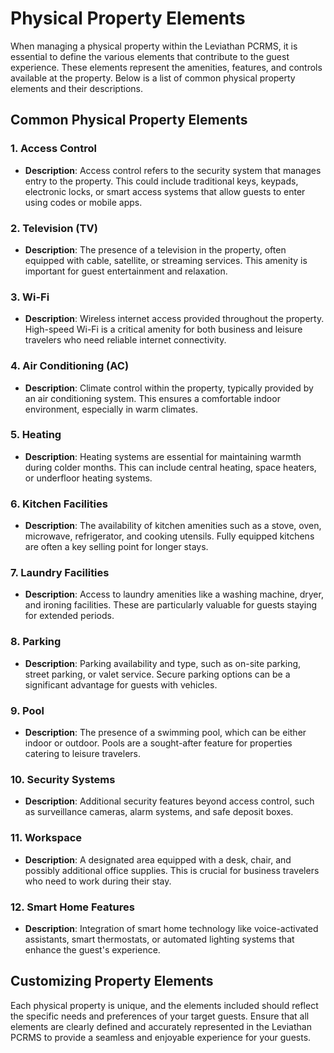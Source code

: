 # Physical Property Elements

When managing a physical property within the Leviathan PCRMS, it is essential to define the various elements that contribute to the guest experience. These elements represent the amenities, features, and controls available at the property. Below is a list of common physical property elements and their descriptions.

## Common Physical Property Elements

### 1. Access Control
- **Description**: Access control refers to the security system that manages entry to the property. This could include traditional keys, keypads, electronic locks, or smart access systems that allow guests to enter using codes or mobile apps.

### 2. Television (TV)
- **Description**: The presence of a television in the property, often equipped with cable, satellite, or streaming services. This amenity is important for guest entertainment and relaxation.

### 3. Wi-Fi
- **Description**: Wireless internet access provided throughout the property. High-speed Wi-Fi is a critical amenity for both business and leisure travelers who need reliable internet connectivity.

### 4. Air Conditioning (AC)
- **Description**: Climate control within the property, typically provided by an air conditioning system. This ensures a comfortable indoor environment, especially in warm climates.

### 5. Heating
- **Description**: Heating systems are essential for maintaining warmth during colder months. This can include central heating, space heaters, or underfloor heating systems.

### 6. Kitchen Facilities
- **Description**: The availability of kitchen amenities such as a stove, oven, microwave, refrigerator, and cooking utensils. Fully equipped kitchens are often a key selling point for longer stays.

### 7. Laundry Facilities
- **Description**: Access to laundry amenities like a washing machine, dryer, and ironing facilities. These are particularly valuable for guests staying for extended periods.

### 8. Parking
- **Description**: Parking availability and type, such as on-site parking, street parking, or valet service. Secure parking options can be a significant advantage for guests with vehicles.

### 9. Pool
- **Description**: The presence of a swimming pool, which can be either indoor or outdoor. Pools are a sought-after feature for properties catering to leisure travelers.

### 10. Security Systems
- **Description**: Additional security features beyond access control, such as surveillance cameras, alarm systems, and safe deposit boxes.

### 11. Workspace
- **Description**: A designated area equipped with a desk, chair, and possibly additional office supplies. This is crucial for business travelers who need to work during their stay.

### 12. Smart Home Features
- **Description**: Integration of smart home technology like voice-activated assistants, smart thermostats, or automated lighting systems that enhance the guest's experience.

## Customizing Property Elements

Each physical property is unique, and the elements included should reflect the specific needs and preferences of your target guests. Ensure that all elements are clearly defined and accurately represented in the Leviathan PCRMS to provide a seamless and enjoyable experience for your guests.


